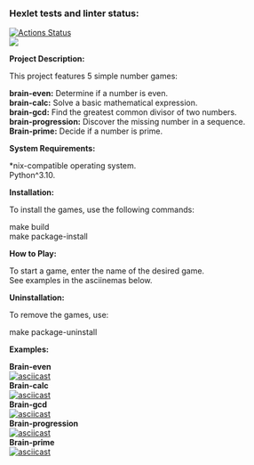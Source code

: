 ### Hexlet tests and linter status:
[![Actions Status](https://github.com/Ribeyra/python-project-49/actions/workflows/hexlet-check.yml/badge.svg)](https://github.com/Ribeyra/python-project-49/actions)  
<a href="https://codeclimate.com/github/Ribeyra/python-project-49/maintainability"><img src="https://api.codeclimate.com/v1/badges/3d105c65b071d4b67b5c/maintainability" /></a>  

**Project Description:**  

This project features 5 simple number games:  

**brain-even:** Determine if a number is even.  
**brain-calc:** Solve a basic mathematical expression.  
**brain-gcd:** Find the greatest common divisor of two numbers.  
**brain-progression:** Discover the missing number in a sequence.  
**Brain-prime:** Decide if a number is prime.  

**System Requirements:**  

*nix-compatible operating system.  
Python^3.10.  

**Installation:**  

To install the games, use the following commands:  

make build  
make package-install  

**How to Play:**  

To start a game, enter the name of the desired game.  
See examples in the asciinemas below.  

**Uninstallation:**  

To remove the games, use:  

make package-uninstall  

**Examples:**  

**Brain-even**  
[![asciicast](https://asciinema.org/a/jlc1BMRcqTgWSGoUD1p9XYMbw.svg)](https://asciinema.org/a/jlc1BMRcqTgWSGoUD1p9XYMbw)  
**Brain-calc**  
[![asciicast](https://asciinema.org/a/6Etf5TaTbiHKxIRShrlY3EXVE.svg)](https://asciinema.org/a/6Etf5TaTbiHKxIRShrlY3EXVE)  
**Brain-gcd**  
[![asciicast](https://asciinema.org/a/kPYFyJSgCqPcYR5k50HDzlL30.svg)](https://asciinema.org/a/kPYFyJSgCqPcYR5k50HDzlL30)  
**Brain-progression**  
[![asciicast](https://asciinema.org/a/Ave8QQZwioF3dl0b0eIumvpLl.svg)](https://asciinema.org/a/Ave8QQZwioF3dl0b0eIumvpLl)  
**Brain-prime**  
[![asciicast](https://asciinema.org/a/QnNbMX2APTwawaLLafofap2gB.svg)](https://asciinema.org/a/QnNbMX2APTwawaLLafofap2gB)  

